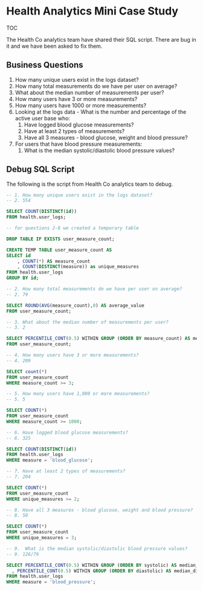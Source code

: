 # Health Analytics Mini Case Study

TOC

The Health Co analytics team have shared their SQL script. There are bug in it and we have been asked to fix them.

## Business Questions

1. How many unique users exist in the logs dataset?
2. How many total measurements do we have per user on average?
3. What about the median number of measurements per user?
4. How many users have 3 or more measurements?
5. How many users have 1000 or more measurements?
6. Looking at the logs data - What is the number and percentage of the active user base who:
   1. Have logged blood glucose measurements?
   2. Have at least 2 types of measurements?
   3. Have all 3 measures - blood glucose, weight and blood pressure?
7. For users that have blood pressure measurements:
   1. What is the median systolic/diastolic blood pressure values?

## Debug SQL Script

The following is the script from Health Co analytics team to debug.

```sql
-- 1. How many unique users exist in the logs dataset?
-- 2. 554

SELECT COUNT(DISTINCT(id))
FROM health.user_logs;

-- for questions 2-8 we created a temporary table

DROP TABLE IF EXISTS user_measure_count;

CREATE TEMP TABLE user_measure_count AS
SELECT id
    , COUNT(*) AS measure_count
    , COUNT(DISTINCT(measure)) as unique_measures
FROM health.user_logs
GROUP BY id; 

-- 2. How many total measurements do we have per user on average?
-- 2. 79

SELECT ROUND(AVG(measure_count),0) AS average_value
FROM user_measure_count;

-- 3. What about the median number of measurements per user?
-- 3. 2

SELECT PERCENTILE_CONT(0.5) WITHIN GROUP (ORDER BY measure_count) AS median_value
FROM user_measure_count;

-- 4. How many users have 3 or more measurements?
-- 4. 209

SELECT count(*)
FROM user_measure_count
WHERE measure_count >= 3;

-- 5. How many users have 1,000 or more measurements?
-- 5. 5

SELECT COUNT(*)
FROM user_measure_count
WHERE measure_count >= 1000;

-- 6. Have logged blood glucose measurements?
-- 6. 325

SELECT COUNT(DISTINCT(id))
FROM health.user_logs
WHERE measure = 'blood_glucose';

-- 7. Have at least 2 types of measurements?
-- 7. 204

SELECT COUNT(*)
FROM user_measure_count
WHERE unique_measures >= 2;

-- 8. Have all 3 measures - blood glucose, weight and blood pressure?
-- 8. 50

SELECT COUNT(*)
FROM user_measure_count
WHERE unique_measures = 3;

-- 9.  What is the median systolic/diastolic blood pressure values?
-- 9. 126/79

SELECT PERCENTILE_CONT(0.5) WITHIN GROUP (ORDER BY systolic) AS median_systolic
  , PERCENTILE_CONT(0.5) WITHIN GROUP (ORDER BY diastolic) AS median_diastolic
FROM health.user_logs
WHERE measure = 'blood_pressure';
```
